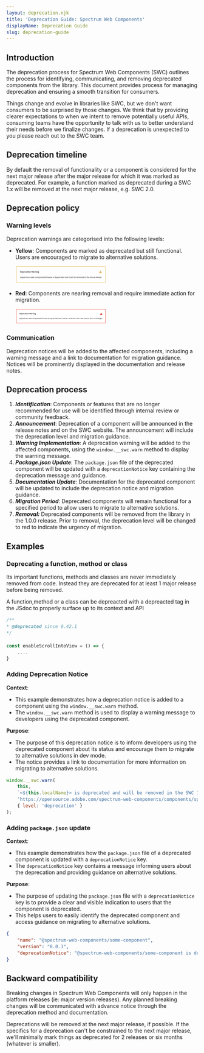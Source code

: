 ```yaml
---
layout: deprecation.njk
title: 'Deprecation Guide: Spectrum Web Components'
displayName: Deprecation Guide
slug: deprecation-guide
---
```


## Introduction

The deprecation process for Spectrum Web Components (SWC) outlines the process for identifying, communicating, and removing deprecated components from the library. This document provides process for managing deprecation and ensuring a smooth transition for consumers.

Things change and evolve in libraries like SWC, but we don't want consumers to be surprised by those changes. We think that by providing clearer expectations to when we intent to remove potentially useful APIs, consuming teams have the opportunity to talk with us to better understand their needs before we finalize changes. If a deprecation is unexpected to you please reach out to the SWC team.

## Deprecation timeline

By default the removal of functionality or a component is considered for the next major release after the major release for which it was marked as deprecated. For example, a function marked as deprecated during a SWC 1.x will be removed at the next major release, e.g. SWC 2.0.

## Deprecation policy

### Warning levels

Deprecation warnings are categorised into the following levels:

-   **Yellow**: Components are marked as deprecated but still functional. Users are encouraged to migrate to alternative solutions.

    <img src="https://github.com/adobe/spectrum-web-components/blob/dea262add8a832f8ec89ae54d77484b64758b139/.github/images/yellow-warning.png?raw=true" alt="Yellow warning" width="50%"/>

-   **Red**: Components are nearing removal and require immediate action for migration.

    <img src="https://github.com/adobe/spectrum-web-components/blob/3dcbf73f2fc9f207cddb39a5edf5bb5438eff88b/.github/images/red-warning.png?raw=true" alt="Red warning" width="50%"/>

### Communication

Deprecation notices will be added to the affected components, including a warning message and a link to documentation for migration guidance. Notices will be prominently displayed in the documentation and release notes.

## Deprecation process

1. **_Identification_**: Components or features that are no longer recommended for use will be identified through internal review or community feedback.
2. **_Announcement_**: Deprecation of a component will be announced in the release notes and on the SWC website. The announcement will include the deprecation level and migration guidance.
3. **_Warning Implementation_**: A deprecation warning will be added to the affected components, using the `window.__swc.warn` method to display the warning message.
4. **_Package.json Update_**: The `package.json` file of the deprecated component will be updated with a `deprecationNotice` key containing the deprecation message and guidance.
5. **_Documentation Update_**: Documentation for the deprecated component will be updated to include the deprecation notice and migration guidance.
6. **_Migration Period_**: Deprecated components will remain functional for a specified period to allow users to migrate to alternative solutions.
7. **_Removal:_** Deprecated components will be removed from the library in the 1.0.0 release. Prior to removal, the deprecation level will be changed to red to indicate the urgency of migration.

## Examples

### Deprecating a function, method or class

Its important functions, methods and classes are never immediately removed from code.
Instead they are deprecated for at least 1 major release before being removed.

A function,method or a class can be depreacted with a depreacted tag in the JSdoc to properly surface up to its context and API

```js
/**
* @deprecated since 0.42.1
*/

const enableScrollIntoView = () => {
    ....
}
```

### Adding Deprecation Notice

**Context**:

-   This example demonstrates how a deprecation notice is added to a component using the `window.__swc.warn` method.
-   The `window.__swc.warn` method is used to display a warning message to developers using the deprecated component.

**Purpose**:

-   The purpose of this deprecation notice is to inform developers using the deprecated component about its status and encourage them to migrate to alternative solutions in dev mode.
-   The notice provides a link to documentation for more information on migrating to alternative solutions.

```js
window.__swc.warn(
    this,
    `<${this.localName}> is deprecated and will be removed in the SWC 1.0 release. Use a Button Group to show any additional actions related to the most critical action.`,
    'https://opensource.adobe.com/spectrum-web-components/components/split-button/#deprecation',
    { level: 'deprecation' }
);
```

### Adding `package.json` update

**Context**:

-   This example demonstrates how the `package.json` file of a deprecated component is updated with a `deprecationNotice` key.
-   The `deprecationNotice` key contains a message informing users about the deprecation and providing guidance on alternative solutions.

**Purpose**:

-   The purpose of updating the `package.json` file with a `deprecationNotice` key is to provide a clear and visible indication to users that the component is deprecated.
-   This helps users to easily identify the deprecated component and access guidance on migrating to alternative solutions.

```json
{
    "name": "@spectrum-web-components/some-component",
    "version": "0.0.1",
    "deprecationNotice": "@spectrum-web-components/some-component is deprecated and will be removed in some future release."
}
```

## Backward compatibility

Breaking changes in Spectrum Web Components will only happen in the platform releases (ie: major version releases). Any planned breaking changes will be communicated with advance notice through the deprecation method and documentation.

Deprecations will be removed at the next major release, if possible. If the specifics for a deprecation can't be constrained to the next major release, we'll minimally mark things as deprecated for 2 releases or six months (whatever is smaller).
